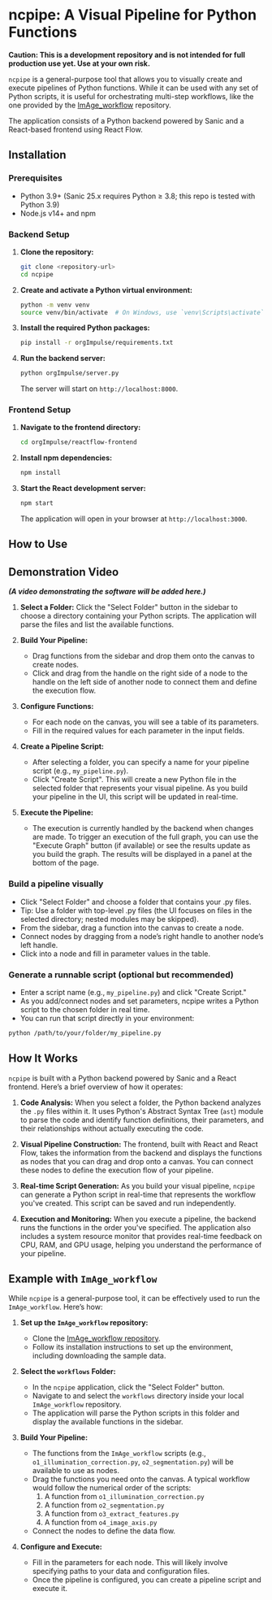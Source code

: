 # ncpipe: A Visual Pipeline for Python Functions

**Caution: This is a development repository and is not intended for full production use yet. Use at your own risk.**

`ncpipe` is a general-purpose tool that allows you to visually create and execute pipelines of Python functions. While it can be used with any set of Python scripts, it is useful for orchestrating multi-step workflows, like the one provided by the [ImAge_workflow](https://github.com/terskikh-lab/ImAge_workflow) repository.

The application consists of a Python backend powered by Sanic and a React-based frontend using React Flow.

## Installation

### Prerequisites

- Python 3.9+ (Sanic 25.x requires Python ≥ 3.8; this repo is tested with Python 3.9)
- Node.js v14+ and npm

### Backend Setup

1.  **Clone the repository:**
    ```bash
    git clone <repository-url>
    cd ncpipe
    ```

2.  **Create and activate a Python virtual environment:**
    ```bash
    python -m venv venv
    source venv/bin/activate  # On Windows, use `venv\Scripts\activate`
    ```

3.  **Install the required Python packages:**
    ```bash
    pip install -r orgImpulse/requirements.txt
    ```

4.  **Run the backend server:**
    ```bash
    python orgImpulse/server.py
    ```
    The server will start on `http://localhost:8000`.

### Frontend Setup

1.  **Navigate to the frontend directory:**
    ```bash
    cd orgImpulse/reactflow-frontend
    ```

2.  **Install npm dependencies:**
    ```bash
    npm install
    ```

3.  **Start the React development server:**
    ```bash
    npm start
    ```
    The application will open in your browser at `http://localhost:3000`.

## How to Use

## Demonstration Video

_**(A video demonstrating the software will be added here.)**_

1.  **Select a Folder:** Click the "Select Folder" button in the sidebar to choose a directory containing your Python scripts. The application will parse the files and list the available functions.

2.  **Build Your Pipeline:**
    - Drag functions from the sidebar and drop them onto the canvas to create nodes.
    - Click and drag from the handle on the right side of a node to the handle on the left side of another node to connect them and define the execution flow.

3.  **Configure Functions:**
    - For each node on the canvas, you will see a table of its parameters.
    - Fill in the required values for each parameter in the input fields.

4.  **Create a Pipeline Script:**
    - After selecting a folder, you can specify a name for your pipeline script (e.g., `my_pipeline.py`).
    - Click "Create Script". This will create a new Python file in the selected folder that represents your visual pipeline. As you build your pipeline in the UI, this script will be updated in real-time.

5.  **Execute the Pipeline:**
    - The execution is currently handled by the backend when changes are made. To trigger an execution of the full graph, you can use the "Execute Graph" button (if available) or see the results update as you build the graph. The results will be displayed in a panel at the bottom of the page.

### Build a pipeline visually

- Click "Select Folder" and choose a folder that contains your .py files.
- Tip: Use a folder with top-level .py files (the UI focuses on files in the selected directory; nested modules may be skipped).
- From the sidebar, drag a function into the canvas to create a node.
- Connect nodes by dragging from a node’s right handle to another node’s left handle.
- Click into a node and fill in parameter values in the table.

### Generate a runnable script (optional but recommended)

- Enter a script name (e.g., `my_pipeline.py`) and click "Create Script."
- As you add/connect nodes and set parameters, ncpipe writes a Python script to the chosen folder in real time.
- You can run that script directly in your environment:

```bash
python /path/to/your/folder/my_pipeline.py
```

## How It Works

`ncpipe` is built with a Python backend powered by Sanic and a React frontend. Here’s a brief overview of how it operates:

1.  **Code Analysis:** When you select a folder, the Python backend analyzes the `.py` files within it. It uses Python's Abstract Syntax Tree (`ast`) module to parse the code and identify function definitions, their parameters, and their relationships without actually executing the code.

2.  **Visual Pipeline Construction:** The frontend, built with React and React Flow, takes the information from the backend and displays the functions as nodes that you can drag and drop onto a canvas. You can connect these nodes to define the execution flow of your pipeline.

3.  **Real-time Script Generation:** As you build your visual pipeline, `ncpipe` can generate a Python script in real-time that represents the workflow you've created. This script can be saved and run independently.

4.  **Execution and Monitoring:** When you execute a pipeline, the backend runs the functions in the order you've specified. The application also includes a system resource monitor that provides real-time feedback on CPU, RAM, and GPU usage, helping you understand the performance of your pipeline.

## Example with `ImAge_workflow`

While `ncpipe` is a general-purpose tool, it can be effectively used to run the `ImAge_workflow`. Here’s how:

1.  **Set up the `ImAge_workflow` repository:**
    - Clone the [ImAge_workflow repository](https://github.com/terskikh-lab/ImAge_workflow).
    - Follow its installation instructions to set up the environment, including downloading the sample data.

2.  **Select the `workflows` Folder:**
    - In the `ncpipe` application, click the "Select Folder" button.
    - Navigate to and select the `workflows` directory inside your local `ImAge_workflow` repository.
    - The application will parse the Python scripts in this folder and display the available functions in the sidebar.

3.  **Build Your Pipeline:**
    - The functions from the `ImAge_workflow` scripts (e.g., `o1_illumination_correction.py`, `o2_segmentation.py`) will be available to use as nodes.
    - Drag the functions you need onto the canvas. A typical workflow would follow the numerical order of the scripts:
        1.  A function from `o1_illumination_correction.py`
        2.  A function from `o2_segmentation.py`
        3.  A function from `o3_extract_features.py`
        4.  A function from `o4_image_axis.py`
    - Connect the nodes to define the data flow.

4.  **Configure and Execute:**
    - Fill in the parameters for each node. This will likely involve specifying paths to your data and configuration files.
    - Once the pipeline is configured, you can create a pipeline script and execute it.
